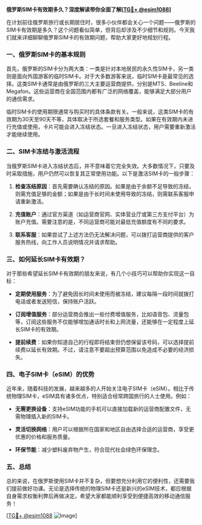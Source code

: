 **俄罗斯SIM卡有效期多久？深度解读带你全面了解[[TG💪+ @esim1088](https://t.me/s/esim1088)]**

在计划前往俄罗斯旅行或长期居住时，很多小伙伴都会关心一个问题——俄罗斯的SIM卡有效期是多久？这个问题看似简单，但背后却涉及不少细节和规则。今天我们就来详细聊聊俄罗斯SIM卡的有效期问题，帮助大家更好地规划行程。

### 一、俄罗斯SIM卡的基本规则

首先，俄罗斯的SIM卡分为两大类：一类是针对本地居民的永久性SIM卡，另一类则是面向外国游客的临时SIM卡。对于大多数游客来说，临时SIM卡是最常见的选择。这类SIM卡通常是由俄罗斯的三大主要运营商提供，分别是MTS、Beeline和Megafon。这些运营商在全国范围内都有广泛的网络覆盖，能够满足大部分用户的通信需求。

临时SIM卡的使用期限通常与购买时的具体条款有关。一般来说，这类SIM卡的有效期为30天至90天不等，具体取决于所选套餐和服务类型。如果在有效期内未进行充值或使用，卡片可能会进入冻结状态。一旦进入冻结状态，用户需要重新激活才能继续使用。

### 二、SIM卡冻结与激活流程

当俄罗斯SIM卡进入冻结状态后，并不意味着它完全失效。大多数情况下，只要及时采取措施，用户仍然可以恢复其正常使用功能。以下是激活SIM卡的一般步骤：

1. **检查冻结原因**：首先需要确认冻结的原因。如果是由于余额不足导致的冻结，则需充值足够的金额；如果是由于长时间未使用导致的冻结，则需联系客服申请重新激活。
   
2. **充值账户**：通过官方渠道（如运营商官网、实体营业厅或第三方支付平台）为账户充值。需要注意的是，不同运营商可能对最低充值额度有不同的要求。

3. **联系客服**：如果尝试了上述方法仍无法解决问题，可以拨打运营商提供的客户服务热线，向工作人员说明情况并请求帮助。

### 三、如何延长SIM卡有效期？

对于那些希望延长SIM卡有效期的朋友来说，有几个小技巧可以帮助你实现这一目标：

- **定期使用服务**：为了避免因长时间未使用而被冻结，建议每隔一段时间就拨打电话或者发送短信，保持账户活跃。
  
- **订阅增值服务**：部分运营商会推出一些付费增值服务，比如语音包、流量包等，订阅这些服务不仅能够增加通话时长和上网流量，还能够在一定程度上延长SIM卡的有效期。

- **提前续费**：如果你知道自己的行程即将结束但仍想保留该号码，可以选择提前续费以延长有效期。不过，请注意不要超出预算范围以免造成不必要的经济损失。

### 四、电子SIM卡（eSIM）的优势

近年来，随着科技的发展，越来越多的人开始关注电子SIM卡（eSIM）。相比于传统物理SIM卡，eSIM具有诸多优点，特别适合经常跨国旅行的人士使用。例如：

- **无需更换设备**：支持eSIM功能的手机可以直接加载新的运营商配置文件，无需物理插入新的SIM卡。
  
- **灵活切换网络**：用户可以根据所在国家和地区自由选择合适的运营商，享受更优惠的价格和服务质量。

- **环保节能**：减少塑料废弃物产生，符合现代社会绿色环保理念。

### 五、总结

总的来说，在俄罗斯使用SIM卡并不复杂，但要想充分利用它的便利性，还需要我们提前做好功课。无论是选择传统的物理SIM卡还是新兴的eSIM技术，都应根据自身需求权衡利弊后再做决定。希望大家都能顺利享受到便捷高效的移动通信服务！

[[TG💪+ @esim1088](https://t.me/s/esim1088) ![Image](https://i.postimg.cc/4NQfJmqS/Snipaste-2025-05-13-00-14-12.png)]